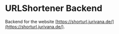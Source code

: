 # URLShortener Backend

Backend for the website [https://shorturl.jurivana.de/](https://shorturl.jurivana.de/).
